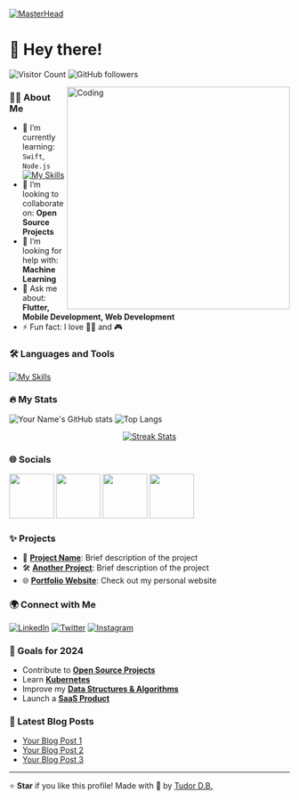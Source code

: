 [![MasterHead](https://firebasestorage.googleapis.com/v0/b/flexi-coding.appspot.com/o/dempgi7-520f8d5f-63d4-4453-8822-dbc149ae27f8.gif?alt=media&token=91c0c7b2-93c3-4029-b011-1a8703c5730d)](https://rishavchanda.io)
# 👋 Hey there!

![Visitor Count](https://komarev.com/ghpvc/?username=tudordb12&style=flat-square) ![GitHub followers](https://img.shields.io/github/followers/tudordb12?style=flat-square)

<img align="right" alt="Coding" width="400" src="https://firebasestorage.googleapis.com/v0/b/ai-cuza-12bf2.appspot.com/o/illustration.gif?alt=media&token=64b35364-7e5e-4d06-ae2e-a6805cd75eee">

### 👨‍💻 About Me

- 🌱 I’m currently learning: `Swift`, `Node.js` [![My Skills](https://skillicons.dev/icons?i=dart,html,js,firebase,git,gitlab,swift,netlify)](https://skillicons.dev)
- 👯 I’m looking to collaborate on: **Open Source Projects**
- 🤔 I’m looking for help with: **Machine Learning**
- 💬 Ask me about: **Flutter, Mobile Development, Web Development**
- ⚡ Fun fact: I love 🧗‍♂️ and 🎮

### 🛠️ Languages and Tools

[![My Skills](https://skillicons.dev/icons?i=flutter,dart,html,js,firebase,git,gitlab,swift,netlify,apple,windows)](https://skillicons.dev)

### 🔥 My Stats

![Your Name's GitHub stats](https://github-readme-stats.vercel.app/api?username=tudordb12&show_icons=true&theme=monokai)              ![Top Langs](https://github-readme-stats.vercel.app/api/top-langs/?username=tudordb12&layout=compact&theme=midnight-purple)

<div align="center">
    <a href="https://github.com/DenverCoder1/github-readme-streak-stats" target="_blank">
      <img src="https://github-readme-streak-stats.herokuapp.com/?user=tudordb12&theme=dark" alt="Streak Stats" />
    </a>
</div>

### 🌐 Socials

[<img src="https://png.pngtree.com/png-vector/20221018/ourmid/pngtree-instagram-icon-png-image_6315974.png" width="80"/>](https://instagram.com/)
[<img src="https://cdn.icon-icons.com/icons2/2108/PNG/512/gitlab_icon_130930.png" width="80"/>](https://gitlab.com/tudordb12)
[<img src="https://static-00.iconduck.com/assets.00/github-icon-512x511-mt75w1j3.png" width="80"/>](https://github.com/tudordb12)
[<img src="https://firebasestorage.googleapis.com/v0/b/ai-cuza-12bf2.appspot.com/o/o3wqv82oqup91.png?alt=media&token=cc27491e-729e-46ee-a4a7-f2d007e428c0" width="80"/>](https://discord.com)

### ✨ Projects

- 🚀 **[Project Name](https://github.com/yourusername/projectname)**: Brief description of the project
- 🛠️ **[Another Project](https://github.com/yourusername/projectname)**: Brief description of the project
- 🌐 **[Portfolio Website](https://yourportfolio.com)**: Check out my personal website

### 🌍 Connect with Me

[![LinkedIn](https://img.shields.io/badge/-LinkedIn-0077B5?style=flat&logo=Linkedin&logoColor=white)](https://linkedin.com/in/yourusername) [![Twitter](https://img.shields.io/badge/-Twitter-1DA1F2?style=flat&logo=Twitter&logoColor=white)](https://twitter.com/yourusername) [![Instagram](https://img.shields.io/badge/-Instagram-E4405F?style=flat&logo=Instagram&logoColor=white)](https://instagram.com/yourusername)

### 🎯 Goals for 2024

- Contribute to **[Open Source Projects](https://github.com/topics/open-source)**
- Learn **[Kubernetes](https://kubernetes.io/)**
- Improve my **[Data Structures & Algorithms](https://leetcode.com/)**
- Launch a **[SaaS Product](https://saasproduct.com/)**

### 🌱 Latest Blog Posts

- [Your Blog Post 1](https://yourblog.com/post1)
- [Your Blog Post 2](https://yourblog.com/post2)
- [Your Blog Post 3](https://yourblog.com/post3)

---

⭐️ **Star** if you like this profile! Made with 💖 by [Tudor D.B.](https://github.com/tudordb12)
